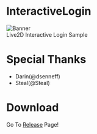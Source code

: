 # InteractiveLogin
![Banner](https://user-images.githubusercontent.com/1563800/36836310-557d7bb0-1d7c-11e8-9400-269bea115db2.gif)  
Live2D Interactive Login Sample

# Special Thanks
* Darin(@dsenneff)
* Steal(@SteaI)

# Download
Go To [Release](https://github.com/iodes/InteractiveLogin/releases) Page!
